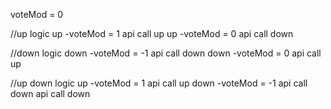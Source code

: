 voteMod = 0

//up logic 
up -voteMod = 1    api call up
up -voteMod = 0    api call down

//down logic
down -voteMod = -1  api call down
down -voteMod = 0   api call up

//up down logic
up -voteMod = 1    api call up
down -voteMod = -1  api call down api call down


